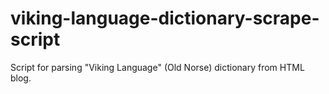 # viking-language-dictionary-scrape-script
Script for parsing "Viking Language" (Old Norse) dictionary from HTML blog.

